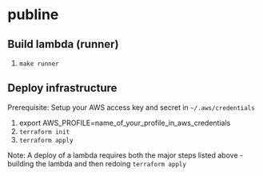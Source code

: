 # publine

## Build lambda (runner)

1. `make runner`

## Deploy infrastructure  

Prerequisite: Setup your AWS access key and secret in `~/.aws/credentials`

1. export AWS_PROFILE=name_of_your_profile_in_aws_credentials
2. `terraform init`  
3. `terraform apply`  

Note: A deploy of a lambda requires both the major steps listed above - building the lambda and then redoing `terraform apply`

